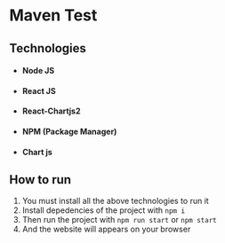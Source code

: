 # Maven Test

## Technologies

- #### Node JS
- #### React JS
- #### React-Chartjs2
- #### NPM (Package Manager)
- #### Chart js

## How to run

1. You must install all the above technologies to run it
2. Install depedencies of the project with `npm i`
3. Then run the project with `npm run start` or `npm start`
4. And the website will appears on your browser
